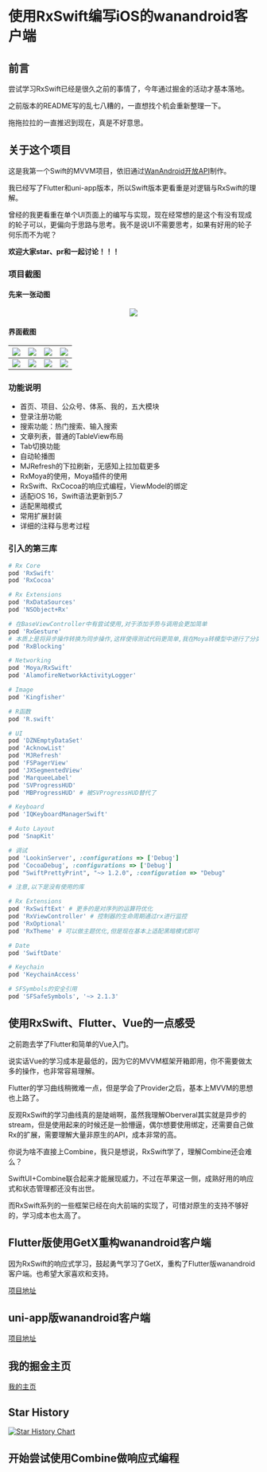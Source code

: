 # 使用RxSwift编写iOS的wanandroid客户端

## 前言

尝试学习RxSwift已经是很久之前的事情了，今年通过掘金的活动才基本落地。

之前版本的README写的乱七八糟的，一直想找个机会重新整理一下。

拖拖拉拉的一直推迟到现在，真是不好意思。

## 关于这个项目

这是我第一个Swift的MVVM项目，依旧通过[WanAndroid开放API](https://www.wanandroid.com/)制作。

我已经写了Flutter和uni-app版本，所以Swift版本更看重是对逻辑与RxSwift的理解。

曾经的我更看重在单个UI页面上的编写与实现，现在经常想的是这个有没有现成的轮子可以，更偏向于思路与思考。我不是说UI不需要思考，如果有好用的轮子何乐而不为呢？

**欢迎大家star、pr和一起讨论！！！**

### 项目截图

#### 先来一张动图

<div align="center">

![](ScreenShots/preview.gif)

</div>

#### 界面截图

| ![](ScreenShots/1.PNG) | ![](ScreenShots/2.PNG) | ![](ScreenShots/3.PNG) | ![](ScreenShots/4.PNG) |
| --- | --- | --- | --- |
| ![](ScreenShots/5.PNG) | ![](ScreenShots/6.PNG) | ![](ScreenShots/7.PNG) | ![](ScreenShots/8.PNG) |  

### 功能说明

* 首页、项目、公众号、体系、我的，五大模块
* 登录注册功能
* 搜索功能：热门搜索、输入搜索
* 文章列表，普通的TableView布局
* Tab切换功能
* 自动轮播图
* MJRefresh的下拉刷新，无感知上拉加载更多
* RxMoya的使用，Moya插件的使用
* RxSwift、RxCocoa的响应式编程，ViewModel的绑定
* 适配iOS 16，Swift语法更新到5.7
* 适配黑暗模式
* 常用扩展封装
* 详细的注释与思考过程

### 引入的第三库

```ruby
# Rx Core
pod 'RxSwift'
pod 'RxCocoa'

# Rx Extensions
pod 'RxDataSources'
pod 'NSObject+Rx'

# 在BaseViewController中有尝试使用,对于添加手势与调用会更加简单
pod 'RxGesture'
# 本质上是将异步操作转换为同步操作,这样使得测试代码更简单,我在Moya转模型中进行了分类编写,可以直接转为可以使用的Result类型
pod 'RxBlocking'

# Networking
pod 'Moya/RxSwift'
pod 'AlamofireNetworkActivityLogger'

# Image
pod 'Kingfisher'

# R函数
pod 'R.swift'

# UI
pod 'DZNEmptyDataSet'
pod 'AcknowList'
pod 'MJRefresh'
pod 'FSPagerView'
pod 'JXSegmentedView'
pod 'MarqueeLabel'
pod 'SVProgressHUD'
pod 'MBProgressHUD' # 被SVProgressHUD替代了

# Keyboard
pod 'IQKeyboardManagerSwift'

# Auto Layout
pod 'SnapKit'

# 调试
pod 'LookinServer', :configurations => ['Debug']
pod 'CocoaDebug', :configurations => ['Debug']
pod "SwiftPrettyPrint", "~> 1.2.0", :configuration => "Debug"

# 注意,以下是没有使用的库

# Rx Extensions
pod 'RxSwiftExt' # 更多的是对序列的运算符优化
pod 'RxViewController' # 控制器的生命周期通过rx进行监控
pod 'RxOptional'
pod 'RxTheme' # 可以做主题优化,但是现在基本上适配黑暗模式即可

# Date
pod 'SwiftDate'

# Keychain
pod 'KeychainAccess'

# SFSymbols的安全引用
pod 'SFSafeSymbols', '~> 2.1.3'
```

## 使用RxSwift、Flutter、Vue的一点感受

之前跑去学了Flutter和简单的Vue入门。

说实话Vue的学习成本是最低的，因为它的MVVM框架开箱即用，你不需要做太多的操作，也非常容易理解。

Flutter的学习曲线稍微难一点，但是学会了Provider之后，基本上MVVM的思想也上路了。

反观RxSwift的学习曲线真的是陡峭啊，虽然我理解Oberveral其实就是异步的stream，但是使用起来的时候还是一脸懵逼，偶尔想要使用绑定，还需要自己做Rx的扩展，需要理解大量非原生的API，成本非常的高。

你说为啥不直接上Combine，我只是想说，RxSwift学了，理解Combine还会难么？

SwiftUI+Combine联合起来才能展现威力，不过在苹果这一侧，成熟好用的响应式和状态管理都还没有出世。

而RxSwift系列的一些框架已经在向大前端的实现了，可惜对原生的支持不够好的，学习成本也太高了。

## Flutter版使用GetX重构wanandroid客户端

因为RxSwift的响应式学习，鼓起勇气学习了GetX，重构了Flutter版wanandroid客户端。也希望大家喜欢和支持。

[项目地址](https://github.com/seasonZhu/GetXStudy)

## uni-app版wanandroid客户端

[项目地址](https://github.com/seasonZhu/UniAppPlayAndroid)

## 我的掘金主页

[我的主页](https://juejin.cn/user/4353721778057997)

## Star History

[![Star History Chart](https://api.star-history.com/svg?repos=seasonZhu/RxStudy&type=Date)](https://star-history.com/#seasonZhu/RxStudy&Date)

## 开始尝试使用Combine做响应式编程
